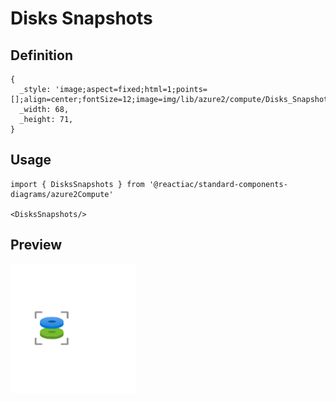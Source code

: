 # Disks Snapshots

## Definition

```
{
  _style: 'image;aspect=fixed;html=1;points=[];align=center;fontSize=12;image=img/lib/azure2/compute/Disks_Snapshots.svg;strokeColor=none;',
  _width: 68,
  _height: 71,
}
```

## Usage

```
import { DisksSnapshots } from '@reactiac/standard-components-diagrams/azure2Compute'

<DisksSnapshots/>
```

## Preview

<img src="./disks-snapshots.png" width="200"/>
